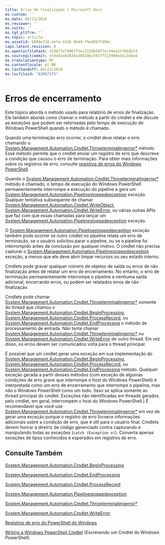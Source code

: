 ```yaml
---
title: Erros de finalização | Microsoft Docs
ms.custom: ''
ms.date: 09/13/2016
ms.reviewer: ''
ms.suite: ''
ms.tgt_pltfrm: ''
ms.topic: article
ms.assetid: b804e738-aefa-41bb-9649-f9ed897fd96c
caps.latest.revision: 8
ms.openlocfilehash: d1967fe7996f75ec5229920f7ec49aa5ff6bdbfd
ms.sourcegitcommit: e7445ba8203da304286c591ff513900ad1c244a4
ms.translationtype: MT
ms.contentlocale: pt-BR
ms.lasthandoff: 04/23/2019
ms.locfileid: "62067375"
---
```

# <a name="terminating-errors"></a>Erros de encerramento

Este tópico aborda o método usado para relatório de erros de finalização. Ele também aborda como chamar o método a partir do cmdlet e ele discute as exceções que podem ser retornadas pelo tempo de execução do Windows PowerShell quando o método é chamado.

Quando uma terminação erro ocorrer, o cmdlet deve relatar o erro chamando o [System.Management.Automation.Cmdlet.Throwterminatingerror*](/dotnet/api/System.Management.Automation.Cmdlet.ThrowTerminatingError) método. Esse método permite que o cmdlet enviar um registro de erro que descreve a condição que causou o erro de terminação. Para obter mais informações sobre os registros de erro, consulte [registros de erros do Windows PowerShell](./windows-powershell-error-records.md).

Quando o [System.Management.Automation.Cmdlet.Throwterminatingerror*](/dotnet/api/System.Management.Automation.Cmdlet.ThrowTerminatingError) método é chamado, o tempo de execução do Windows PowerShell permanentemente interrompe a execução do pipeline e gera um [ System.Management.Automation.Pipelinestoppedexception](/dotnet/api/System.Management.Automation.PipelineStoppedException) exceção. Qualquer tentativa subsequente de chamar [System.Management.Automation.Cmdlet.WriteObject](/dotnet/api/System.Management.Automation.Cmdlet.WriteObject), [System.Management.Automation.Cmdlet.WriteError](/dotnet/api/System.Management.Automation.Cmdlet.WriteError), ou várias outras APIs que faz com que essas chamadas para lançar um [ System.Management.Automation.Pipelinestoppedexception](/dotnet/api/System.Management.Automation.PipelineStoppedException) exceção.

O [System.Management.Automation.Pipelinestoppedexception](/dotnet/api/System.Management.Automation.PipelineStoppedException) exceção também pode ocorrer se outro cmdlet no pipeline relata um erro de terminação, se o usuário solicitou parar o pipeline, ou se o pipeline foi interrompido antes da conclusão por qualquer motivo. O cmdlet não precisa capturar o [System.Management.Automation.Pipelinestoppedexception](/dotnet/api/System.Management.Automation.PipelineStoppedException) exceção, a menos que ele deve abrir limpar recursos ou seu estado interno.

Cmdlets pode gravar qualquer número de objetos de saída ou erros de não finalização antes de relatar um erro de encerramento. No entanto, o erro de terminação permanentemente interrompe o pipeline e nenhuma saída adicional, encerrando erros, ou podem ser relatados erros de não finalização.

Cmdlets pode chamar [System.Management.Automation.Cmdlet.Throwterminatingerror*](/dotnet/api/System.Management.Automation.Cmdlet.ThrowTerminatingError) somente do thread que chamou o [System.Management.Automation.Cmdlet.BeginProcessing](/dotnet/api/System.Management.Automation.Cmdlet.BeginProcessing), [ System.Management.Automation.Cmdlet.ProcessRecord](/dotnet/api/System.Management.Automation.Cmdlet.ProcessRecord), ou [System.Management.Automation.Cmdlet.EndProcessing](/dotnet/api/System.Management.Automation.Cmdlet.EndProcessing) o método de processamento de entrada. Não tente chamar [System.Management.Automation.Cmdlet.Throwterminatingerror*](/dotnet/api/System.Management.Automation.Cmdlet.ThrowTerminatingError) ou [System.Management.Automation.Cmdlet.WriteError](/dotnet/api/System.Management.Automation.Cmdlet.WriteError) de outro thread. Em vez disso, os erros devem ser comunicados volta para o thread principal.

É possível que um cmdlet gerar uma exceção em sua implementação do [System.Management.Automation.Cmdlet.BeginProcessing](/dotnet/api/System.Management.Automation.Cmdlet.BeginProcessing), [System.Management.Automation.Cmdlet.ProcessRecord](/dotnet/api/System.Management.Automation.Cmdlet.ProcessRecord), ou [System.Management.Automation.Cmdlet.EndProcessing](/dotnet/api/System.Management.Automation.Cmdlet.EndProcessing) método. Qualquer exceção gerada a partir desses métodos (com exceção de algumas condições de erro grave que interrompe o host do Windows PowerShell) é interpretada como um erro de encerramento que interrompe o pipeline, mas não o Windows PowerShell como um todo. (Isso se aplica somente ao thread principal do cmdlet. Exceções não identificadas em threads gerados pelo cmdlet, em geral, interrompem o host do Windows PowerShell.) É recomendável que você use [System.Management.Automation.Cmdlet.Throwterminatingerror*](/dotnet/api/System.Management.Automation.Cmdlet.ThrowTerminatingError) em vez de gerar uma exceção porque o registro de erro fornece informações adicionais sobre a condição de erro, que é útil para o usuário final. Cmdlets devem honrar a diretriz de código gerenciado contra capturando e manipulando todas as exceções (`catch (Exception e)`). Converta apenas exceções de tipos conhecidos e esperados em registros de erro.

## <a name="see-also"></a>Consulte Também

[System.Management.Automation.Cmdlet.BeginProcessing](/dotnet/api/System.Management.Automation.Cmdlet.BeginProcessing)

[System.Management.Automation.Cmdlet.EndProcessing](/dotnet/api/System.Management.Automation.Cmdlet.EndProcessing)

[System.Management.Automation.Cmdlet.ProcessRecord](/dotnet/api/System.Management.Automation.Cmdlet.ProcessRecord)

[System.Management.Automation.Pipelinestoppedexception](/dotnet/api/System.Management.Automation.PipelineStoppedException)

[System.Management.Automation.Cmdlet.Throwterminatingerror*](/dotnet/api/System.Management.Automation.Cmdlet.ThrowTerminatingError)

[System.Management.Automation.Cmdlet.WriteError](/dotnet/api/System.Management.Automation.Cmdlet.WriteError)

[Registros de erro do PowerShell do Windows](./windows-powershell-error-records.md)

[Writing a Windows PowerShell Cmdlet](./writing-a-windows-powershell-cmdlet.md) (Escrevendo um Cmdlet do Windows PowerShell)
